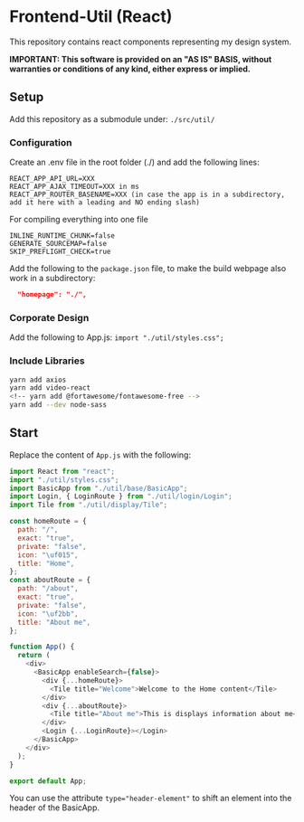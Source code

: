 # Frontend-Util (React)

This repository contains react components representing my design system.

**IMPORTANT: This software is provided on an "AS IS" BASIS, without warranties or conditions of any kind, either express or implied.**

## Setup

Add this repository as a submodule under:
`./src/util/`

### Configuration

Create an .env file in the root folder (./) and add the following lines:

```
REACT_APP_API_URL=XXX
REACT_APP_AJAX_TIMEOUT=XXX in ms
REACT_APP_ROUTER_BASENAME=XXX (in case the app is in a subdirectory, add it here with a leading and NO ending slash)
```

For compiling everything into one file
```
INLINE_RUNTIME_CHUNK=false
GENERATE_SOURCEMAP=false
SKIP_PREFLIGHT_CHECK=true
```

Add the following to the `package.json` file, to make the build webpage also work in a subdirectory:

```json
  "homepage": "./",
```

### Corporate Design

Add the following to App.js:
`import "./util/styles.css";`

### Include Libraries

```bash
yarn add axios
yarn add video-react
<!-- yarn add @fortawesome/fontawesome-free -->
yarn add --dev node-sass
```

<!-- Add `<link rel="stylesheet" type="text/css" href="%PUBLIC_URL%/css/all.css" />` to `index.html` in `public`. -->

## Start

Replace the content of `App.js` with the following:

```javascript
import React from "react";
import "./util/styles.css";
import BasicApp from "./util/base/BasicApp";
import Login, { LoginRoute } from "./util/login/Login";
import Tile from "./util/display/Tile";

const homeRoute = {
  path: "/",
  exact: "true",
  private: "false",
  icon: "\uf015",
  title: "Home",
};
const aboutRoute = {
  path: "/about",
  exact: "true",
  private: "false",
  icon: "\uf2bb",
  title: "About me",
};

function App() {
  return (
    <div>
      <BasicApp enableSearch={false}>
        <div {...homeRoute}>
          <Tile title="Welcome">Welcome to the Home content</Tile>
        </div>
        <div {...aboutRoute}>
          <Tile title="About me">This is displays information about me</Tile>
        </div>
        <Login {...LoginRoute}></Login>
      </BasicApp>
    </div>
  );
}

export default App;
```

You can use the attribute `type="header-element"` to shift an element into the header of the BasicApp.
